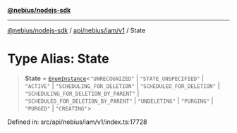 [**@nebius/nodejs-sdk**](../../../../../README.md)

***

[@nebius/nodejs-sdk](../../../../../README.md) / [api/nebius/iam/v1](../README.md) / State

# Type Alias: State

> **State** = [`EnumInstance`](../../../../../runtime/protos/enum/type-aliases/EnumInstance.md)\<`"UNRECOGNIZED"` \| `"STATE_UNSPECIFIED"` \| `"ACTIVE"` \| `"SCHEDULING_FOR_DELETION"` \| `"SCHEDULED_FOR_DELETION"` \| `"SCHEDULING_FOR_DELETION_BY_PARENT"` \| `"SCHEDULED_FOR_DELETION_BY_PARENT"` \| `"UNDELETING"` \| `"PURGING"` \| `"PURGED"` \| `"CREATING"`\>

Defined in: src/api/nebius/iam/v1/index.ts:17728
